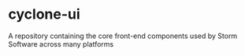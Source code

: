 # cyclone-ui
A repository containing the core front-end components used by Storm Software across many platforms
